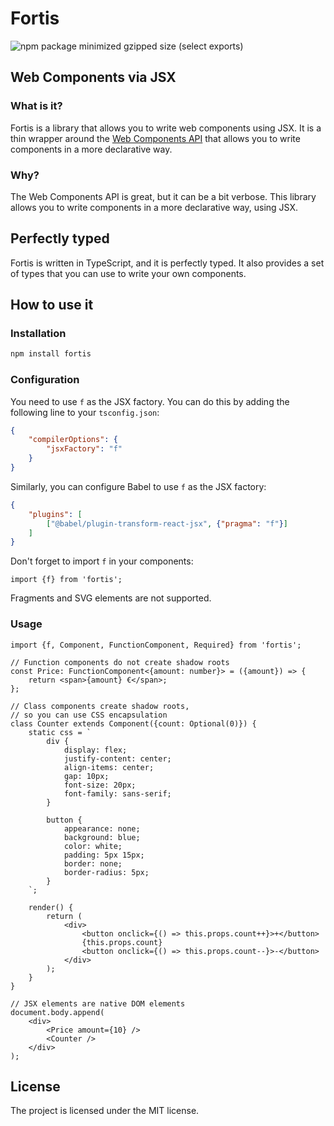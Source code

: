 # Fortis

![npm package minimized gzipped size (select exports)](https://img.shields.io/bundlejs/size/fortis)

## Web Components via JSX

### What is it?

Fortis is a library that allows you to write web components using JSX. It is a thin wrapper around the [Web Components API](https://developer.mozilla.org/en-US/docs/Web/Web_Components) that allows you to write components in a more declarative way.

### Why?

The Web Components API is great, but it can be a bit verbose. This library allows you to write components in a more declarative way, using JSX.

## Perfectly typed

Fortis is written in TypeScript, and it is perfectly typed. It also provides a set of types that you can use to write your own components.

## How to use it

### Installation

```bash
npm install fortis
```

### Configuration

You need to use `f` as the JSX factory. You can do this by adding the following line to your `tsconfig.json`:

```json
{
    "compilerOptions": {
        "jsxFactory": "f"
    }
}
```

Similarly, you can configure Babel to use `f` as the JSX factory:

```json
{
    "plugins": [
        ["@babel/plugin-transform-react-jsx", {"pragma": "f"}]
    ]
}
```

Don't forget to import `f` in your components:

```tsx
import {f} from 'fortis';
```

Fragments and SVG elements are not supported.

### Usage

```tsx
import {f, Component, FunctionComponent, Required} from 'fortis';

// Function components do not create shadow roots
const Price: FunctionComponent<{amount: number}> = ({amount}) => {
    return <span>{amount} €</span>;
};

// Class components create shadow roots,
// so you can use CSS encapsulation
class Counter extends Component({count: Optional(0)}) {
    static css = `
        div {
            display: flex;
            justify-content: center;
            align-items: center;
            gap: 10px;
            font-size: 20px;
            font-family: sans-serif;
        }

        button {
            appearance: none;
            background: blue;
            color: white;
            padding: 5px 15px;
            border: none;
            border-radius: 5px;
        }
    `;

    render() {
        return (
            <div>
                <button onclick={() => this.props.count++}>+</button>
                {this.props.count}
                <button onclick={() => this.props.count--}>-</button>
            </div>
        );
    }
}

// JSX elements are native DOM elements
document.body.append(
    <div>
        <Price amount={10} />
        <Counter />
    </div>
);
```

## License

The project is licensed under the MIT license.
